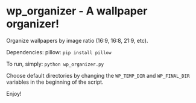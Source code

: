# wp_organizer - A wallpaper organizer!

Organize wallpapers by image ratio (16:9, 16:8, 21:9, etc).

Dependencies: 
pillow: ```pip install pillow```

To run, simply: ```python wp_organizer.py```

Choose default directories by changing the ```WP_TEMP_DIR``` and ```WP_FINAL_DIR``` variables in the beginning of the script.

Enjoy!
